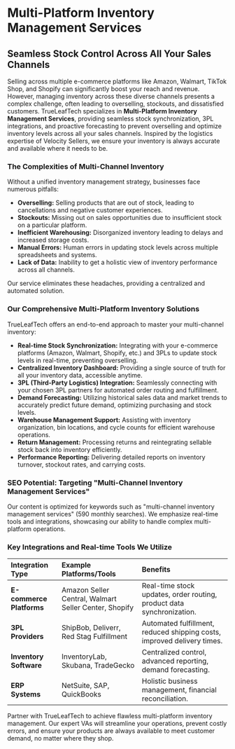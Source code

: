 # Multi-Platform Inventory Management Services

## Seamless Stock Control Across All Your Sales Channels

Selling across multiple e-commerce platforms like Amazon, Walmart, TikTok Shop, and Shopify can significantly boost your reach and revenue. However, managing inventory across these diverse channels presents a complex challenge, often leading to overselling, stockouts, and dissatisfied customers. TrueLeafTech specializes in **Multi-Platform Inventory Management Services**, providing seamless stock synchronization, 3PL integrations, and proactive forecasting to prevent overselling and optimize inventory levels across all your sales channels. Inspired by the logistics expertise of Velocity Sellers, we ensure your inventory is always accurate and available where it needs to be.

### The Complexities of Multi-Channel Inventory

Without a unified inventory management strategy, businesses face numerous pitfalls:

*   **Overselling:** Selling products that are out of stock, leading to cancellations and negative customer experiences.
*   **Stockouts:** Missing out on sales opportunities due to insufficient stock on a particular platform.
*   **Inefficient Warehousing:** Disorganized inventory leading to delays and increased storage costs.
*   **Manual Errors:** Human errors in updating stock levels across multiple spreadsheets and systems.
*   **Lack of Data:** Inability to get a holistic view of inventory performance across all channels.

Our service eliminates these headaches, providing a centralized and automated solution.

### Our Comprehensive Multi-Platform Inventory Solutions

TrueLeafTech offers an end-to-end approach to master your multi-channel inventory:

*   **Real-time Stock Synchronization:** Integrating with your e-commerce platforms (Amazon, Walmart, Shopify, etc.) and 3PLs to update stock levels in real-time, preventing overselling.
*   **Centralized Inventory Dashboard:** Providing a single source of truth for all your inventory data, accessible anytime.
*   **3PL (Third-Party Logistics) Integration:** Seamlessly connecting with your chosen 3PL partners for automated order routing and fulfillment.
*   **Demand Forecasting:** Utilizing historical sales data and market trends to accurately predict future demand, optimizing purchasing and stock levels.
*   **Warehouse Management Support:** Assisting with inventory organization, bin locations, and cycle counts for efficient warehouse operations.
*   **Return Management:** Processing returns and reintegrating sellable stock back into inventory efficiently.
*   **Performance Reporting:** Delivering detailed reports on inventory turnover, stockout rates, and carrying costs.

### SEO Potential: Targeting "Multi-Channel Inventory Management Services"

Our content is optimized for keywords such as "multi-channel inventory management services" (590 monthly searches). We emphasize real-time tools and integrations, showcasing our ability to handle complex multi-platform operations.

### Key Integrations and Real-time Tools We Utilize

| Integration Type       | Example Platforms/Tools                               | Benefits                                                                  |
| :--------------------- | :---------------------------------------------------- | :------------------------------------------------------------------------ |
| **E-commerce Platforms** | Amazon Seller Central, Walmart Seller Center, Shopify | Real-time stock updates, order routing, product data synchronization.     |
| **3PL Providers**      | ShipBob, Deliverr, Red Stag Fulfillment               | Automated fulfillment, reduced shipping costs, improved delivery times.   |
| **Inventory Software** | InventoryLab, Skubana, TradeGecko                     | Centralized control, advanced reporting, demand forecasting.              |
| **ERP Systems**        | NetSuite, SAP, QuickBooks                             | Holistic business management, financial reconciliation.                   |

Partner with TrueLeafTech to achieve flawless multi-platform inventory management. Our expert VAs will streamline your operations, prevent costly errors, and ensure your products are always available to meet customer demand, no matter where they shop.

